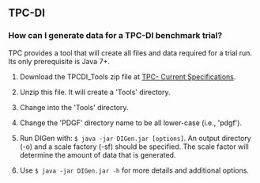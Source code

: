 TPC-DI
------

### How can I generate data for a TPC-DI benchmark trial?

TPC provides a tool that will create all files and data required for a trial run.  Its only prerequisite is Java 7+.

1) Download the TPCDI_Tools zip file at [TPC- Current Specifications](http://www.tpc.org/tpc_documents_current_versions/current_specifications.asp).

2) Unzip this file.  It will create a 'Tools' directory.

3) Change into the 'Tools' directory.

4) Change the 'PDGF' directory name to be all lower-case (i.e., 'pdgf').

5) Run DIGen with: `$ java -jar DIGen.jar [options]`.  An output directory (-o) and a scale factory (-sf) should be specified.  The scale factor will
determine the amount of data that is generated.

6) Use `$ java -jar DIGen.jar -h` for more details and additional options.
